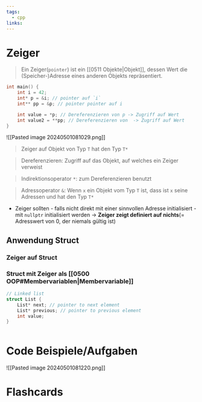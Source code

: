 ```yaml
---
tags:
  - cpp
links:
---
```

# Zeiger
>Ein Zeiger(`pointer`) ist ein [[0511 Objekte|Objekt]], dessen Wert die (Speicher-)Adresse eines anderen Objekts repräsentiert.
```cpp
int main() {
	int i = 42;
	int* p = &i; // pointer auf `i`
	int** pp = &p; // pointer pointer auf i

	int value = *p; // Dereferenzieren von p -> Zugriff auf Wert
	int value2 = **pp; // Dereferenzieren von  -> Zugriff auf Wert
}
```

![[Pasted image 20240501081029.png]]

>Zeiger auf Objekt von Typ `T` hat den Typ `T*`

>Dereferenzieren: Zugriff auf das Objekt, auf welches ein Zeiger verweist

>Indirektionsoperator `*`: zum Dereferenzieren benutzt

>Adressoperator `&`: Wenn `x` ein Objekt vom Typ `T` ist, dass ist `x` seine Adressen und hat den Typ `T*`


- Zeiger sollten - falls nicht direkt mit einer sinnvollen Adresse initialisiert - mit `nullptr` initialisiert werden
	-> **Zeiger zeigt definiert auf nichts**(= Adresswert von 0, der niemals gültig ist)
## Anwendung Struct
### Zeiger auf Struct
### Struct mit Zeiger als [[0500 OOP#Membervariablen|Membervariable]]
```cpp
// Linked list
struct List {
	List* next; // pointer to next element
	List* previous; // pointer to previous element
	int value;
}
```

```cpp

```

# Code Beispiele/Aufgaben
![[Pasted image 20240501081220.png]]

# Flashcards
